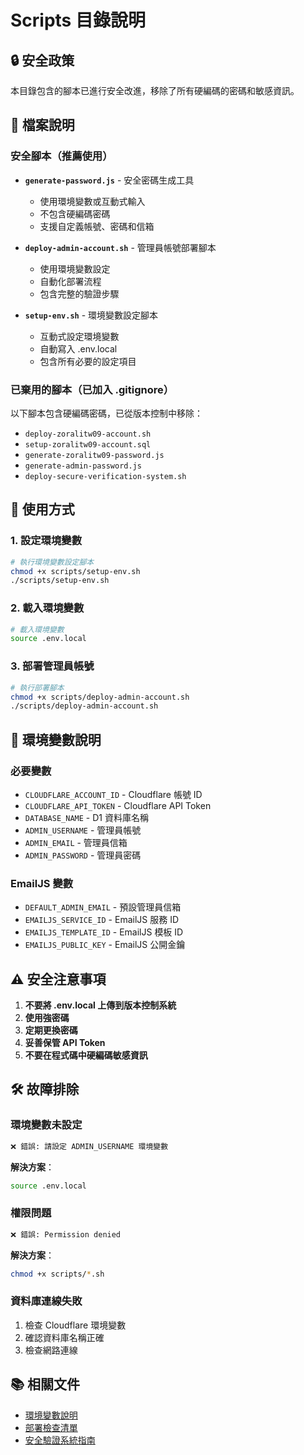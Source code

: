 # Scripts 目錄說明

## 🔒 安全政策

本目錄包含的腳本已進行安全改進，移除了所有硬編碼的密碼和敏感資訊。

## 📁 檔案說明

### 安全腳本（推薦使用）

- **`generate-password.js`** - 安全密碼生成工具
  - 使用環境變數或互動式輸入
  - 不包含硬編碼密碼
  - 支援自定義帳號、密碼和信箱

- **`deploy-admin-account.sh`** - 管理員帳號部署腳本
  - 使用環境變數設定
  - 自動化部署流程
  - 包含完整的驗證步驟

- **`setup-env.sh`** - 環境變數設定腳本
  - 互動式設定環境變數
  - 自動寫入 .env.local
  - 包含所有必要的設定項目

### 已棄用的腳本（已加入 .gitignore）

以下腳本包含硬編碼密碼，已從版本控制中移除：
- `deploy-zoralitw09-account.sh`
- `setup-zoralitw09-account.sql`
- `generate-zoralitw09-password.js`
- `generate-admin-password.js`
- `deploy-secure-verification-system.sh`

## 🚀 使用方式

### 1. 設定環境變數

```bash
# 執行環境變數設定腳本
chmod +x scripts/setup-env.sh
./scripts/setup-env.sh
```

### 2. 載入環境變數

```bash
# 載入環境變數
source .env.local
```

### 3. 部署管理員帳號

```bash
# 執行部署腳本
chmod +x scripts/deploy-admin-account.sh
./scripts/deploy-admin-account.sh
```

## 🔐 環境變數說明

### 必要變數

- `CLOUDFLARE_ACCOUNT_ID` - Cloudflare 帳號 ID
- `CLOUDFLARE_API_TOKEN` - Cloudflare API Token
- `DATABASE_NAME` - D1 資料庫名稱
- `ADMIN_USERNAME` - 管理員帳號
- `ADMIN_EMAIL` - 管理員信箱
- `ADMIN_PASSWORD` - 管理員密碼

### EmailJS 變數

- `DEFAULT_ADMIN_EMAIL` - 預設管理員信箱
- `EMAILJS_SERVICE_ID` - EmailJS 服務 ID
- `EMAILJS_TEMPLATE_ID` - EmailJS 模板 ID
- `EMAILJS_PUBLIC_KEY` - EmailJS 公開金鑰

## ⚠️ 安全注意事項

1. **不要將 .env.local 上傳到版本控制系統**
2. **使用強密碼**
3. **定期更換密碼**
4. **妥善保管 API Token**
5. **不要在程式碼中硬編碼敏感資訊**

## 🛠️ 故障排除

### 環境變數未設定

```bash
❌ 錯誤: 請設定 ADMIN_USERNAME 環境變數
```

**解決方案**：
```bash
source .env.local
```

### 權限問題

```bash
❌ 錯誤: Permission denied
```

**解決方案**：
```bash
chmod +x scripts/*.sh
```

### 資料庫連線失敗

1. 檢查 Cloudflare 環境變數
2. 確認資料庫名稱正確
3. 檢查網路連線

## 📚 相關文件

- [環境變數說明](../doc/EnvironmentVariables.md)
- [部署檢查清單](../doc/DeploymentChecklist.md)
- [安全驗證系統指南](../doc/SecureVerificationSystemGuide.md)